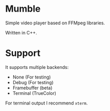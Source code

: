 # Mumble

Simple video player based on FFMpeg libraries.

Written in C++.

# Support

It supports multiple backends:

+ None (For testing)
+ Debug (For testing)
+ Framebuffer (beta)
+ Terminal (TrueColor)

For terminal output I recommend `xterm`.

